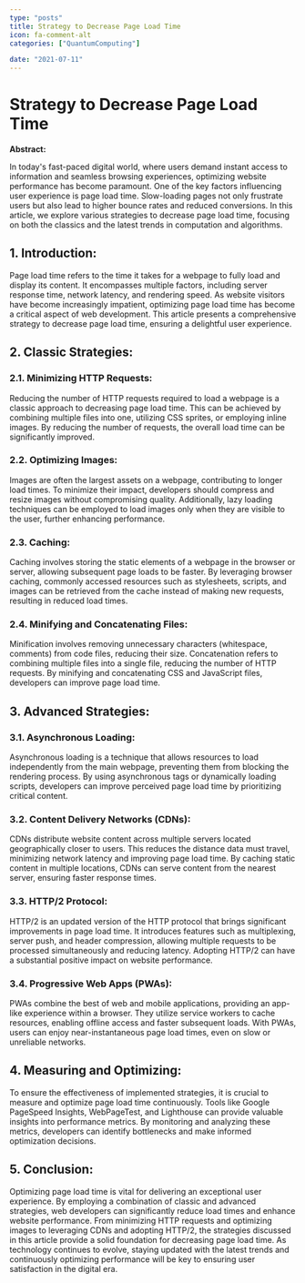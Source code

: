 ```yaml
---
type: "posts"
title: Strategy to Decrease Page Load Time
icon: fa-comment-alt
categories: ["QuantumComputing"]

date: "2021-07-11"
---
```




# Strategy to Decrease Page Load Time

**Abstract:**

In today's fast-paced digital world, where users demand instant access to information and seamless browsing experiences, optimizing website performance has become paramount. One of the key factors influencing user experience is page load time. Slow-loading pages not only frustrate users but also lead to higher bounce rates and reduced conversions. In this article, we explore various strategies to decrease page load time, focusing on both the classics and the latest trends in computation and algorithms.

## 1. Introduction:

Page load time refers to the time it takes for a webpage to fully load and display its content. It encompasses multiple factors, including server response time, network latency, and rendering speed. As website visitors have become increasingly impatient, optimizing page load time has become a critical aspect of web development. This article presents a comprehensive strategy to decrease page load time, ensuring a delightful user experience.

## 2. Classic Strategies:

### 2.1. Minimizing HTTP Requests:

Reducing the number of HTTP requests required to load a webpage is a classic approach to decreasing page load time. This can be achieved by combining multiple files into one, utilizing CSS sprites, or employing inline images. By reducing the number of requests, the overall load time can be significantly improved.

### 2.2. Optimizing Images:

Images are often the largest assets on a webpage, contributing to longer load times. To minimize their impact, developers should compress and resize images without compromising quality. Additionally, lazy loading techniques can be employed to load images only when they are visible to the user, further enhancing performance.

### 2.3. Caching:

Caching involves storing the static elements of a webpage in the browser or server, allowing subsequent page loads to be faster. By leveraging browser caching, commonly accessed resources such as stylesheets, scripts, and images can be retrieved from the cache instead of making new requests, resulting in reduced load times.

### 2.4. Minifying and Concatenating Files:

Minification involves removing unnecessary characters (whitespace, comments) from code files, reducing their size. Concatenation refers to combining multiple files into a single file, reducing the number of HTTP requests. By minifying and concatenating CSS and JavaScript files, developers can improve page load time.

## 3. Advanced Strategies:

### 3.1. Asynchronous Loading:

Asynchronous loading is a technique that allows resources to load independently from the main webpage, preventing them from blocking the rendering process. By using asynchronous tags or dynamically loading scripts, developers can improve perceived page load time by prioritizing critical content.

### 3.2. Content Delivery Networks (CDNs):

CDNs distribute website content across multiple servers located geographically closer to users. This reduces the distance data must travel, minimizing network latency and improving page load time. By caching static content in multiple locations, CDNs can serve content from the nearest server, ensuring faster response times.

### 3.3. HTTP/2 Protocol:

HTTP/2 is an updated version of the HTTP protocol that brings significant improvements in page load time. It introduces features such as multiplexing, server push, and header compression, allowing multiple requests to be processed simultaneously and reducing latency. Adopting HTTP/2 can have a substantial positive impact on website performance.

### 3.4. Progressive Web Apps (PWAs):

PWAs combine the best of web and mobile applications, providing an app-like experience within a browser. They utilize service workers to cache resources, enabling offline access and faster subsequent loads. With PWAs, users can enjoy near-instantaneous page load times, even on slow or unreliable networks.

## 4. Measuring and Optimizing:

To ensure the effectiveness of implemented strategies, it is crucial to measure and optimize page load time continuously. Tools like Google PageSpeed Insights, WebPageTest, and Lighthouse can provide valuable insights into performance metrics. By monitoring and analyzing these metrics, developers can identify bottlenecks and make informed optimization decisions.

## 5. Conclusion:

Optimizing page load time is vital for delivering an exceptional user experience. By employing a combination of classic and advanced strategies, web developers can significantly reduce load times and enhance website performance. From minimizing HTTP requests and optimizing images to leveraging CDNs and adopting HTTP/2, the strategies discussed in this article provide a solid foundation for decreasing page load time. As technology continues to evolve, staying updated with the latest trends and continuously optimizing performance will be key to ensuring user satisfaction in the digital era.